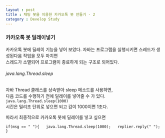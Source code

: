 ```yaml
---
layout : post
title : 채팅 봇을 이용한 카카오톡 봇 만들기 - 2
category : Develop Study
---
```

### 카카오톡 봇 딜레이넣기
카카오톡 봇에 딜레이 기능을 넣어 보았다.
자바는 프로그램을 실행시키면 스레드가 생성된다음 작업을 모두 마치면  
스레드가 소멸되어 프로그램이 종료하게 되는 구조로 되어있다.  

###### java.lang.Thread.sleep  
자바 Thread 클래스를 상속받아 sleep 메소드를 사용하면,  
다음 코드를 수행하기 전에 딜레이를 넣어줄 수 가 있다.  
```java.lang.Thread.sleep(1000)```  
시간은 밀리초 단위로 넣으면 되고 갑이 1000이면 1초다.  

따라서 최종적으로 카카오톡 봇에 딜레이를 넣고 싶으면  

`if(msg == " "){  
	java.lang.Thread.sleep(1000);  
    replier.reply(" ");  
}`

